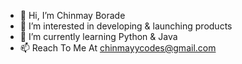 - 👋 Hi, I’m Chinmay Borade
- 👀 I’m interested in developing & launching products
- 🌱 I’m currently learning Python & Java
- 📫 Reach To Me At chinmayycodes@gmail.com

<!---
chinmayborade/chinmayborade is a ✨ special ✨ repository because its `README.md` (this file) appears on your GitHub profile.
You can click the Preview link to take a look at your changes.
--->
